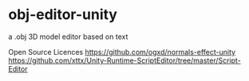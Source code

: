 # obj-editor-unity
a .obj 3D model editor based on text


Open Source Licences 
https://github.com/ogxd/normals-effect-unity
https://github.com/xttx/Unity-Runtime-ScriptEditor/tree/master/Script-Editor
